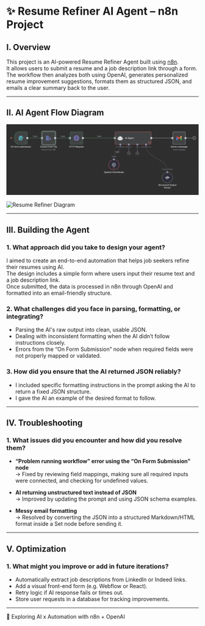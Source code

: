 # ✨ Resume Refiner AI Agent – n8n Project

## I. Overview

This project is an AI-powered Resume Refiner Agent built using [n8n](https://n8n.io/).  
It allows users to submit a resume and a job description link through a form.  
The workflow then analyzes both using OpenAI, generates personalized resume improvement suggestions, formats them as structured JSON, and emails a clear summary back to the user.

---

## II. AI Agent Flow Diagram

![n8n AI Workflow](Github%20screenshots/n8n%20AI%20workflow.png)

![Resume Refiner Diagram](Github%20screeshots/ResumeRefiner.drawio.png)


---

## III. Building the Agent

### 1. What approach did you take to design your agent?

I aimed to create an end-to-end automation that helps job seekers refine their resumes using AI.  
The design includes a simple form where users input their resume text and a job description link.  
Once submitted, the data is processed in n8n through OpenAI and formatted into an email-friendly structure.

### 2. What challenges did you face in parsing, formatting, or integrating?

- Parsing the AI's raw output into clean, usable JSON.
- Dealing with inconsistent formatting when the AI didn’t follow instructions closely.
- Errors from the “On Form Submission” node when required fields were not properly mapped or validated.

### 3. How did you ensure that the AI returned JSON reliably?

- I included specific formatting instructions in the prompt asking the AI to return a fixed JSON structure.
- I gave the AI an example of the desired format to follow.

---

## IV. Troubleshooting

### 1. What issues did you encounter and how did you resolve them?

- **“Problem running workflow” error using the “On Form Submission” node**  
  → Fixed by reviewing field mappings, making sure all required inputs were connected, and checking for undefined values.

- **AI returning unstructured text instead of JSON**  
  → Improved by updating the prompt and using JSON schema examples.

- **Messy email formatting**  
  → Resolved by converting the JSON into a structured Markdown/HTML format inside a Set node before sending it.

---

## V. Optimization

### 1. What might you improve or add in future iterations?

- Automatically extract job descriptions from LinkedIn or Indeed links.
- Add a visual front-end form (e.g. Webflow or React).
- Retry logic if AI response fails or times out.
- Store user requests in a database for tracking improvements.

---

🧠 Exploring AI x Automation with n8n + OpenAI
